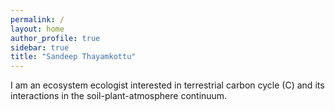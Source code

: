 ```yaml
---
permalink: /
layout: home
author_profile: true
sidebar: true
title: "Sandeep Thayamkottu"
---
```



I am an ecosystem ecologist interested in terrestrial carbon cycle (C) and its interactions in the soil-plant-atmosphere continuum.
